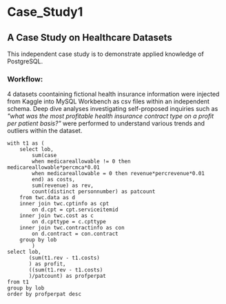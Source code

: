 # Case_Study1
## A Case Study on Healthcare Datasets

This independent case study is to demonstrate applied knowledge of PostgreSQL.

### Workflow:

4 datasets coontaining fictional health insurance information were injected from Kaggle into MySQL Workbench as csv files within an independent schema. 
Deep dive analyses investigating self-proposed inquiries such as *"what was the most profitable health insurance contract type on a profit per patient basis?"* were performed to understand various trends and outliers within the dataset. 


```
with t1 as (
	select lob,
		sum(case 
		when medicareallowable != 0 then medicareallowable*percmca*0.01
		when medicareallowable = 0 then revenue*percrevenue*0.01
		end) as costs,
        sum(revenue) as rev,
        count(distinct personnumber) as patcount
	from twc.data as d
    inner join twc.cptinfo as cpt 
		on d.cpt = cpt.serviceitemid
	inner join twc.cost as c
		on d.cpttype = c.cpttype
	inner join twc.contractinfo as con
		on d.contract = con.contract
	group by lob
        )
select lob, 
	   (sum(t1.rev - t1.costs)
       ) as profit,
       ((sum(t1.rev - t1.costs)
       )/patcount) as profperpat
from t1
group by lob
order by profperpat desc
```

